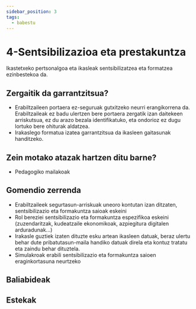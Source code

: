 ```yaml
---
sidebar_position: 3
tags:
  - babestu
---
```


# 4-Sentsibilizazioa eta prestakuntza

Ikastetxeko pertsonalgoa eta ikasleak sentsibilizatzea eta formatzea ezinbestekoa da.

## Zergaitik da garrantzitsua?

- Erabiltzaileen portaera ez-seguruak gutxitzeko neurri erangikorrena da. Erabiltzaileak ez badu ulertzen bere portaera zergatik izan daitekeen arriskutsua, ez du arazo bezala identifikatuko, eta ondorioz ez dugu lortuko bere ohiturak aldatzea. 
- Irakaslego formatua izatea garrantzitsua da ikasleen gaitasunak handitzeko.

## Zein motako atazak hartzen ditu barne?

- Pedagogiko mailakoak

## Gomendio zerrenda

- Erabiltzaileek segurtasun-arriskuak uneoro kontutan izan ditzaten, sentsibilizazio eta formakuntza saioak eskeini
- Rol bereziei sentsibilizazio eta formakuntza espezifikoa eskeini (zuzendaritzak, kudeatzaile ekonomikoak, azpiegitura digitalen arduradunak...)
- Irakasle guztiek izaten dituzte esku artean ikasleen datuak, beraz ulertu behar dute pribatutasun-maila handiko datuak direla eta kontuz tratatu eta zaindu behar dituztela.
- Simulakroak erabili sentsibilizazio eta formakuntza saioen eraginkortasuna neurtzeko


## Baliabideak


## Estekak
